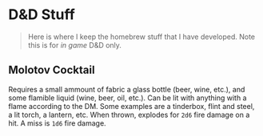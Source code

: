 # D&D Stuff

> Here is where I keep the homebrew stuff that I have developed. Note this is for _in game_ D&D only. 

## Molotov Cocktail

Requires a small ammount of fabric a glass bottle (beer, wine, etc.), and some flamible liquid (wine, beer, oil, etc.). Can be lit with anything with a flame according to the DM. Some examples are a tinderbox, flint and steel, a lit torch, a lantern, etc. When thrown, explodes for `2d6` fire damage on a hit. A miss is `1d6` fire damage.
